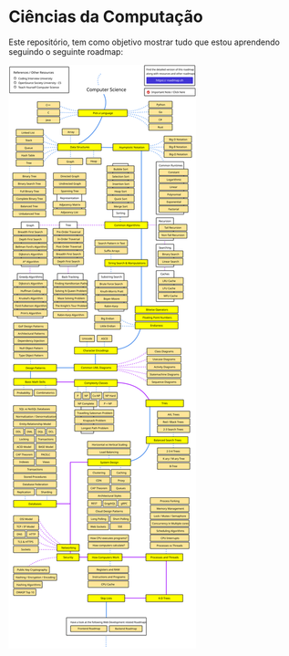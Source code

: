 # Ciências da Computação
Este repositório, tem como objetivo mostrar tudo que estou aprendendo seguindo o seguinte roadmap:

[![roadmap](./assets/roadmap.svg)](https://roadmap.sh/computer-science)


